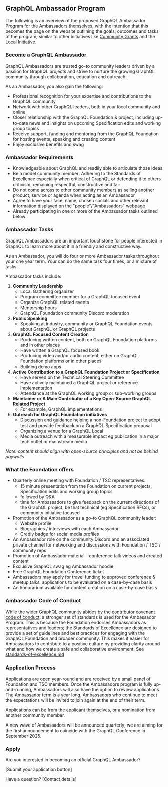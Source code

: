## GraphQL Ambassador Program

The following is an overview of the proposed GraphQL Ambassador Program for the
Ambassadors themselves, with the intention that this becomes the page on the
website outlining the goals, outcomes and tasks of the program; similar to other
initiatives like
[Community Grants](https://graphql.org/community/foundation/community-grant/)
and the
[Local Initiative](https://graphql.org/community/foundation/local-initiative/).

### Become a GraphQL Ambassador

GraphQL Ambassadors are trusted go-to community leaders driven by a passion for
GraphQL projects and strive to nurture the growing GraphQL community through
collaboration, education and outreach.

As an Ambassador, you also gain the following:

- Professional recognition for your expertise and contributions to the GraphQL
  community
- Network with other GraphQL leaders, both in your local community and online
- Closer relationship with the GraphQL Foundation & project, including
  up-to-date news and insights on upcoming Specification edits and working group
  topics
- Receive support, funding and mentoring from the GraphQL Foundation for hosting
  events, speaking and creating content
- Enjoy exclusive benefits and swag

### Ambassador Requirements

- Knowledgeable about GraphQL and readily able to articulate those ideas
- Be a model community member: Adhering to the Standards of Excellence
  especially when critical of GraphQL or defending it to others criticism,
  remaining respectful, constructive and fair
- Do not come across to other community members as selling another product,
  service or agenda when acting as an Ambassador
- Agree to have your face, name, chosen socials and other relevant information
  displayed on the "people"/"Ambassadors" webpage
- Already participating in one or more of the Ambassador tasks outlined below

### Ambassador Tasks

GraphQL Ambassadors are an important touchstone for people interested in GraphQL
to learn more about it in a friendly and constructive way.

As an Ambassador, you will do four or more Ambassador tasks throughout your one
year term. Your can do the same task four times, or a mixture of tasks.

Ambassador tasks include:

1.  **Community Leadership**
    - Local Gathering organizer
    - Program committee member for a GraphQL focused event
    - Organize GraphQL related events
    - Mentorship hours
    - GraphQL Foundation community Discord moderation
1.  **Public Speaking**
    - Speaking at industry, community or GraphQL Foundation events about GraphQL
      or GraphQL projects
1.  **GraphQL Focused Content Creation**
    - Producing written content, both on GraphQL Foundation platforms and in
      other places
    - Have written a GraphQL focused book
    - Producing video and/or audio content, either on GraphQL Foundation
      platforms or in other places
    - Building demo apps
1.  **Active Contribution to a GraphQL Foundation Project or Specification**
    - Have served on the Technical Steering Committee
    - Have actively maintained a GraphQL project or reference implementation
    - Attendance at the GraphQL working group or sub-working groups
1.  **Maintainer or A Main Contributor of a Key Open-Source GraphQL Related
    Project**
    - For example, GraphQL implementations
1.  **Outreach for GraphQL Foundation initiatives**
    - Discussion and guidance helping a non-Foundation project to adopt, test
      and provide feedback on a GraphQL Specification proposal
    - Organizing a venue for a GraphQL Local
    - Media outreach with a measurable impact eg publication in a major tech
      outlet or mainstream media

_Note: content should align with open-source principles and not be behind
paywalls_

### What the Foundation offers

- Quarterly online meeting with Foundation / TSC representatives:
  - 15 minute presentation from the Foundation on current projects,
    Specification edits and working group topics
  - followed by Q&A
  - time for Ambassadors to give feedback on the current directions of the
    GraphQL project, be that technical (eg Specification RFCs), or community
    initiative focused
- Promotion of the Ambassador as a go-to GraphQL community leader:
  - Website profile
  - Biographies / interviews with each Ambassador
  - Credly badge for social media profiles
- An Ambassador role on the community Discord and an associated private channel
  for networking and discussions with Foundation / TSC / community reps
- Promotion of Ambassador material - conference talk videos and created content
- Exclusive GraphQL swag eg Ambassador hoodie
- Free GraphQL Foundation Conference ticket
- Ambassadors may apply for travel funding to approved conference & meetup
  talks, applications to be evaluated on a case-by-case basis
- An honorarium available for content creation on a case-by-case basis

### Ambassador Code of Conduct

While the wider GraphQL community abides by the
[contributor covenant code of conduct](https://graphql.org/codeofconduct/), a
stronger set of standards is used for the Ambassador Program. This is because
the Foundation endorses Ambassadors as representatives and leaders; the
Standards of Excellence are designed to provide a set of guidelines and best
practices for engaging with the GraphQL Foundation and broader community. This
makes it easier for Ambassadors to contribute to a positive culture by providing
clarity around what and how we create a safe and collaborative environment. See
[standards-of-excellence.md](./standards-of-excellence.md)

### Application Process

Applications are open year-round and are received by a small panel of Foundation
and TSC members. Once the Ambassadors program is fully up-and-running,
Ambassadors will also have the option to review applications. The Ambassador
term is a year long, Ambassadors who continue to meet the expectations will be
invited to join again at the end of their term.

Applications can be from the applicant themselves, or a nomination from another
community member.

A new wave of Ambassadors will be announced quarterly; we are aiming for the
first announcement to coincide with the GraphQL Conference in September 2025.

### Apply

Are you interested in becoming an official GraphQL Ambassador?

[Submit your application button]

Have a question? [Contact details]
